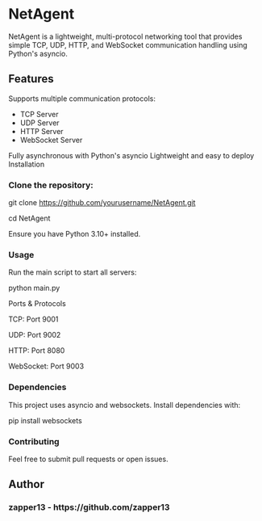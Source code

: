 <h1>NetAgent</h1>

NetAgent is a lightweight, multi-protocol networking tool that provides simple TCP, UDP, HTTP, and WebSocket communication handling using Python's asyncio.

<h2>Features</h2>

Supports multiple communication protocols:
<ul>
<li>TCP Server</li>

<li>UDP Server</li>

<li>HTTP Server</li>

<li>WebSocket Server</li>
</ul>

Fully asynchronous with Python's asyncio
Lightweight and easy to deploy
Installation

<h3>Clone the repository:</h3>

git clone https://github.com/yourusername/NetAgent.git

cd NetAgent

Ensure you have Python 3.10+ installed.

<h3>Usage</h3>

Run the main script to start all servers:

python main.py

Ports & Protocols

TCP: Port 9001

UDP: Port 9002

HTTP: Port 8080

WebSocket: Port 9003


<h3>Dependencies</h3>

This project uses asyncio and websockets. Install dependencies with:

pip install websockets

<h3>Contributing</h3>

Feel free to submit pull requests or open issues.


<h2>Author</h2>

<h3>zapper13 - https://github.com/zapper13</h3>

